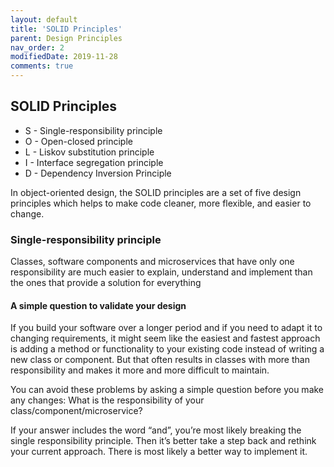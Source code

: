 ```yaml
---
layout: default
title: 'SOLID Principles'
parent: Design Principles
nav_order: 2
modifiedDate: 2019-11-28
comments: true
---
```

## SOLID Principles

* S&nbsp;- Single-responsibility principle
* O&nbsp;- Open-closed principle
* L&nbsp;- Liskov substitution principle
* I&nbsp;- Interface segregation principle
* D&nbsp;- Dependency Inversion Principle

In object-oriented design, the SOLID principles are a set of five design principles which helps to make code cleaner, more flexible, and easier to change.

### Single-responsibility principle

  Classes, software components and microservices that have only one responsibility are much easier to explain, understand and implement than the ones that provide a solution for everything

#### A simple question to validate your design

  If you build your software over a longer period and if you need to adapt it to changing requirements, it might seem like the easiest and fastest approach is adding a method or functionality to your existing code instead of writing a new class or component. But that often results in classes with more than responsibility and makes it more and more difficult to maintain.

  You can avoid these problems by asking a simple question before you make any changes: What is the responsibility of your class/component/microservice?

  If your answer includes the word “and”, you’re most likely breaking the single responsibility principle. Then it’s better take a step back and rethink your current approach. There is most likely a better way to implement it.
